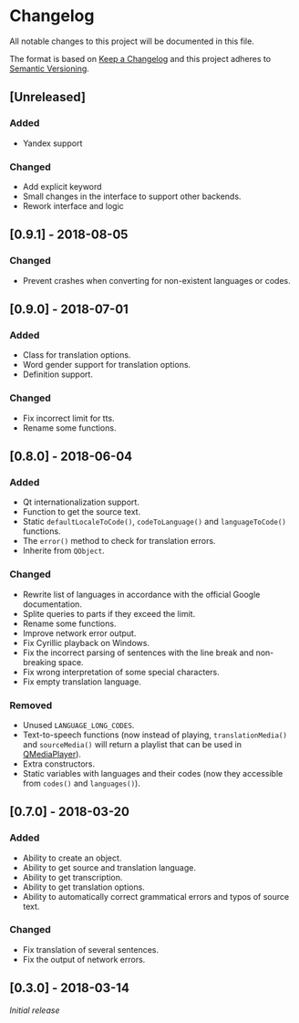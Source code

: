 # Changelog
All notable changes to this project will be documented in this file.

The format is based on [Keep a Changelog](http://keepachangelog.com/en/1.0.0/)
and this project adheres to [Semantic Versioning](http://semver.org/spec/v2.0.0.html).

## [Unreleased]
### Added
- Yandex support

### Changed
- Add explicit keyword
- Small changes in the interface to support other backends.
- Rework interface and logic

## [0.9.1] - 2018-08-05
### Changed
- Prevent crashes when converting for non-existent languages or codes.

## [0.9.0] - 2018-07-01
### Added
- Class for translation options.
- Word gender support for translation options.
- Definition support.

### Changed
- Fix incorrect limit for tts.
- Rename some functions.

## [0.8.0] - 2018-06-04
### Added
- Qt internationalization support.
- Function to get the source text.
- Static `defaultLocaleToCode()`, `codeToLanguage()` and `languageToCode()` functions.
- The `error()` method to check for translation errors.
- Inherite from `QObject`.

### Changed
- Rewrite list of languages in accordance with the official Google documentation.
- Splite queries to parts if they exceed the limit.
- Rename some functions.
- Improve network error output.
- Fix Cyrillic playback on Windows.
- Fix the incorrect parsing of sentences with the line break and non-breaking space.
- Fix wrong interpretation of some special characters.
- Fix empty translation language.

### Removed
- Unused `LANGUAGE_LONG_CODES`.
- Text-to-speech functions (now instead of playing, `translationMedia()` and `sourceMedia()` will return a playlist that can be used in [QMediaPlayer](https://doc.qt.io/qt-5/qmediaplayer.html "Qt Documentation")).
- Extra constructors.
- Static variables with languages and their codes (now they accessible from `codes()` and `languages()`).

## [0.7.0] - 2018-03-20
### Added
- Ability to create an object.
- Ability to get source and translation language.
- Ability to get transcription.
- Ability to get translation options.
- Ability to automatically correct grammatical errors and typos of source text.

### Changed
- Fix translation of several sentences.
- Fix the output of network errors.

## [0.3.0] - 2018-03-14
*Initial release*
